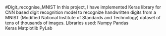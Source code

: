 #Digit_recognise_MNIST
In this project, I have implemented Keras library for CNN based digit recognition model to recognize handwritten digits from a MNIST (Modified National Institute of Standards and Technology) dataset of tens of thousands of images.
Libraries used:
  Numpy
  Pandas  
  Keras
  Matplotlib
  PyLab
